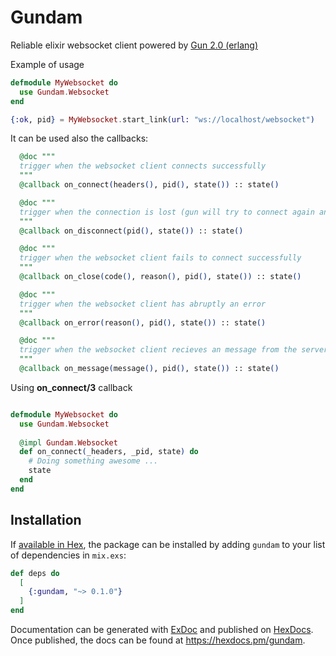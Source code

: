# Gundam

Reliable elixir websocket client powered by [Gun 2.0 (erlang)](https://ninenines.eu/docs/en/gun/2.0/manual/)

Example of usage
```elixir
defmodule MyWebsocket do
  use Gundam.Websocket
end

{:ok, pid} = MyWebsocket.start_link(url: "ws://localhost/websocket")
```

It can be used also the callbacks:

```elixir
  @doc """
  trigger when the websocket client connects successfully
  """
  @callback on_connect(headers(), pid(), state()) :: state()

  @doc """
  trigger when the connection is lost (gun will try to connect again and upgrade to ws)
  """
  @callback on_disconnect(pid(), state()) :: state()

  @doc """
  trigger when the websocket client fails to connect successfully
  """
  @callback on_close(code(), reason(), pid(), state()) :: state()

  @doc """
  trigger when the websocket client has abruptly an error
  """
  @callback on_error(reason(), pid(), state()) :: state()

  @doc """
  trigger when the websocket client recieves an message from the server
  """
  @callback on_message(message(), pid(), state()) :: state()
```

Using **on_connect/3** callback

```elixir

defmodule MyWebsocket do
  use Gundam.Websocket
  
  @impl Gundam.Websocket
  def on_connect(_headers, _pid, state) do
    # Doing something awesome ...
    state
  end
end
```


## Installation

If [available in Hex](https://hex.pm/docs/publish), the package can be installed
by adding `gundam` to your list of dependencies in `mix.exs`:

```elixir
def deps do
  [
    {:gundam, "~> 0.1.0"}
  ]
end
```

Documentation can be generated with [ExDoc](https://github.com/elixir-lang/ex_doc)
and published on [HexDocs](https://hexdocs.pm). Once published, the docs can
be found at <https://hexdocs.pm/gundam>.

